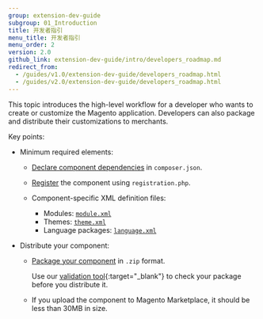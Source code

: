 ```yaml
---
group: extension-dev-guide
subgroup: 01_Introduction
title: 开发者指引
menu_title: 开发者指引
menu_order: 2
version: 2.0
github_link: extension-dev-guide/intro/developers_roadmap.md
redirect_from:
  - /guides/v1.0/extension-dev-guide/developers_roadmap.html
  - /guides/v2.0/extension-dev-guide/developers_roadmap.html
---
```


This topic introduces the high-level workflow for a developer who wants to create or customize the Magento application. Developers can also package and distribute their customizations to merchants.

Key points:

*	Minimum required elements:

	*	<a href="{{ page.baseurl }}/extension-dev-guide/build/composer-integration.html">Declare component dependencies</a> in `composer.json`.
	*	<a href="{{ page.baseurl }}/extension-dev-guide/build/component-registration.html">Register</a> the component using `registration.php`.
	*	Component-specific XML definition files:

		*	Modules: <a href="{{ page.baseurl }}/extension-dev-guide/build/create_component.html">`module.xml`</a>
		*	Themes: <a href="{{ page.baseurl }}/frontend-dev-guide/themes/theme-create.html#fedg_create_theme_how-to_declare">`theme.xml`</a>
		*	Language packages: <a href="{{ page.baseurl }}/config-guide/cli/config-cli-subcommands-i18n.html#config-cli-subcommands-xlate-pack-meta-xml">`language.xml`</a>
*	Distribute your component:

	*	<a href="{{ page.baseurl }}/extension-dev-guide/package/package_module.html">Package your component</a> in `.zip` format.

		Use our [validation tool](https://github.com/magento/marketplace-tools){:target="_blank"} to check your package before you distribute it.
	*	If you upload the component to Magento Marketplace, it should be less than 30MB in size.

